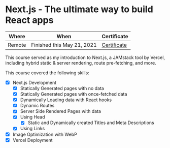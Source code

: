 # Next.js - The ultimate way to build React apps

| Where | When | Certificate |
| ----- | ---- | ----------- |
| Remote | Finished this May 21, 2021 | [Certificate](https://www.educative.io/verify-certificate/OZwK42rwEGMswGrD4yv8Z3FWLlJgzQRxKUB) |

This course served as my introduction to Next.js, a JAMstack tool by Vercel, including hybrid static & server rendering, route pre-fetching, and more.

This course covered the following skills:
 - [x] Next.js Development
   - [x] Statically Generated pages with no data
   - [x] Statically Generated pages with once-fetched data
   - [x] Dynamically Loading data with React hooks
   - [x] Dynamic Routes
   - [x] Server Side Rendered Pages with data
   - [x] Using Head
     - [x] Static and Dynamically created Titles and Meta Descriptions
   - [x] Using Links
 - [x] Image Optimization with WebP
 - [x] Vercel Deployment